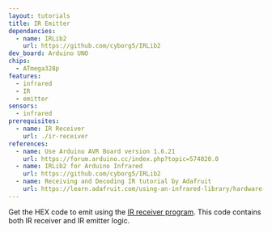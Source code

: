 ```yaml
---
layout: tutorials
title: IR Emitter
dependancies:
  - name: IRLib2
    url: https://github.com/cyborg5/IRLib2
dev_board: Arduino UNO
chips:
  - ATmega328p
features:
  - infrared
  - IR
  - emitter
sensors:
  - infrared
prerequisites:
  - name: IR Receiver
    url: ./ir-receiver
references:
  - name: Use Arduino AVR Board version 1.6.21
    url: https://forum.arduino.cc/index.php?topic=574020.0
  - name: IRLib2 for Arduino Infrared
    url: https://github.com/cyborg5/IRLib2
  - name: Receiving and Decoding IR tutorial by Adafruit
    url: https://learn.adafruit.com/using-an-infrared-library/hardware-needed
---
```


Get the HEX code to emit using the [IR receiver program](./ir-receiver). This code contains both IR receiver and IR emitter logic.
